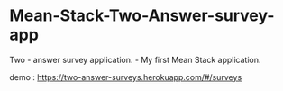 # Mean-Stack-Two-Answer-survey-app
Two - answer survey application. - My first Mean Stack application.

demo : https://two-answer-surveys.herokuapp.com/#/surveys
